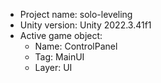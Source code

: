 <!-- UNITY CODE ASSIST INSTRUCTIONS START -->
- Project name: solo-leveling
- Unity version: Unity 2022.3.41f1
- Active game object:
  - Name: ControlPanel
  - Tag: MainUI
  - Layer: UI
<!-- UNITY CODE ASSIST INSTRUCTIONS END -->